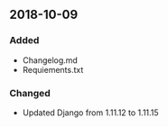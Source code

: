 ## 2018-10-09
### Added
- Changelog.md
- Requiements.txt

### Changed
- Updated Django from 1.11.12 to 1.11.15
